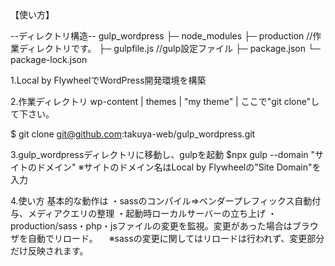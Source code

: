 【使い方】

--ディレクトリ構造--
gulp_wordpress
├─ node_modules
├─ production     //作業ディレクトリです。
├─ gulpfile.js    //gulp設定ファイル
├─ package.json
└─ package-lock.json


1.Local by FlywheelでWordPress開発環境を構築

2.作業ディレクトリ
  wp-content
  |
  themes
  |
  "my theme"
  |
  ここで"git clone"して下さい。

  $ git clone git@github.com:takuya-web/gulp_wordpress.git

3.gulp_wordpressディレクトリに移動し、gulpを起動
$npx gulp --domain "サイトのドメイン"
※サイトのドメイン名はLocal by Flywheelの"Site Domain"を入力

4.使い方
基本的な動作は
・sassのコンパイル=>ベンダープレフィックス自動付与、メディアクエリの整理
・起動時ローカルサーバーの立ち上げ
・production/sass・php・jsファイルの変更を監視。変更があった場合はブラウザを自動でリロード。
　※sassの変更に関してはリロードは行われず、変更部分だけ反映されます。